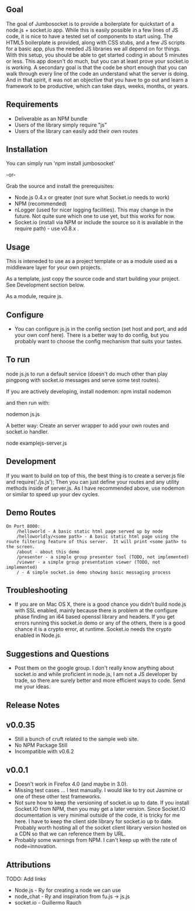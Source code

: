 ## Goal

The goal of Jumbosocket is to provide a boilerplate for quickstart of a node.js + socket.io app.  While this is easily possible in a few lines of JS code, it is nice to have a tested set of components to start using.  The HTML5 boilerplate is provided, along with CSS stubs, and a few JS scripts for a basic app, plus the needed JS libraries we all depend on for things.  With this setup, you should be able to get started coding in about 5 minutes or less.  This app doesn't do much, but you can at least prove your socket.io is working.  A secondary goal is that the code be short enough that you can walk through every line of the code an understand what the server is doing.  And in that spirit, it was not an objective that you have to go out and learn a framework to be productive, which can take days, weeks, months, or years.

## Requirements
* Deliverable as an NPM bundle
* Users of the library simply require "js"
* Users of the library can easily add their own routes

## Installation

You can simply run 'npm install jumbosocket'

-or- 

Grab the source and install the prerequisites: 
* Node.js 0.4.x or greater (not sure what Socket.io needs to work)
* NPM (recommended)
* nLogger (used for nicer logging facilities).  This may change in the future.  Not quite sure which one to use yet, but this works for now.
* Socket.io (install via NPM or include the source so it is available in the require path) - use v0.8.x .  


## Usage

This is inteneded to use as a project template or as a module used as a middleware layer for your own projects.

As a template, just copy the source code and start building your project.  See Development section below.

As a module, require js.  

## Configure

* You can configure js.js in the config section (set host and port, and add your own conf here).  There is a better way to do config, but you probably want to choose the config mechanism that suits your tastes.

## To run

node js.js to run a default service (doesn't do much other than play pingpong with socket.io messages and serve some test routes).

If you are actively developing, install nodemon:
npm install nodemon

and then run with:

nodemon js.js

A better way: Create an server wrapper to add your own routes and socket.io handler.  

node examplejs-server.js

## Development
If you want to build on top of this, the best thing is to create a server.js file and require('./js.js');   Then you can just define your routes and any utility methods inside of server.js.  As I have recommended above, use nodemon or similar to speed up your dev cycles.  

## Demo Routes
	On Port 8000:
		/helloworld - A basic static html page served up by node
		/helloworldly/<some path> - A basic static html page using the route filtering feature of this server.  It will print <some path> to the screen.
		/about - about this demo
		/presenter - a simple group presenter tool (TODO, not implemented)
		/viewer - a simple group presentation viewer (TODO, not implemented)
		/ - A simple socket.io demo showing basic messaging process
		
## Troubleshooting

* If you are on Mac OS X, there is a good chance you didn't build node.js with SSL enabled, mainly because there is problem at the configure phase finding an i64 based openssl library and headers.  If you get errors running this socket.io demo or any of the others, there is a good chance it is a crypto error, at runtime.  Socket.io needs the crypto enabled in Node.js.

## Suggestions and Questions

* Post them on the google group.  I don't really know anything about socket.io and while proficient in node.js, I am not a JS developer by trade, so there are surely better and more efficient ways to code.  Send me your ideas.

## Release Notes

v0.0.35
-------
* Still a bunch of cruft related to the sample web site.  
* No NPM Package Still
* Incompatible with v0.6.2

v0.0.1
-------
* Doesn't work in Firefox 4.0 (and maybe in 3.0).
* Missing test cases ... I test manually.  I would like to try out Jasmine or one of these other test frameworks.
* Not sure how to keep the versioning of socket.io up to date.  If you install Socket.IO from NPM, then you may get a later version.  Since Socket.IO documentation is very minimal outside of the code, it is tricky for me here.  I have to keep the client side library for socket.io up to date.  Probably worth hosting all of the socket client library version hosted on a CDN so that we can reference them by URL.
* Probably some warnings from NPM.  I can't keep up with the rate of node=innovation.

## Attributions

TODO: Add links
* Node.js - Ry for creating a node we can use
* node_chat - Ry and inspiration from fu.js -> js.js
* socket.io - Guillermo Rauch
